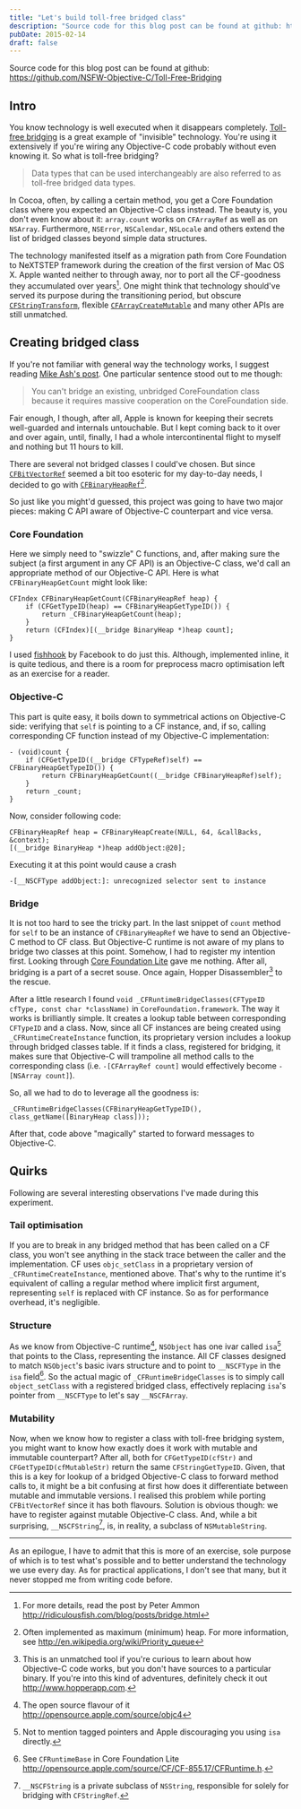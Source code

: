 ```yaml
---
title: "Let's build toll-free bridged class"
description: "Source code for this blog post can be found at github: https://github.com/NSFW-Objective-C/Toll-Free-Bridging"
pubDate: 2015-02-14
draft: false
---
```


Source code for this blog post can be found at github: https://github.com/NSFW-Objective-C/Toll-Free-Bridging

## Intro 

You know technology is well executed when it disappears completely. [Toll-free bridging](http://developer.apple.com/library/ios/#documentation/CoreFoundation/Conceptual/CFDesignConcepts/Articles/tollFreeBridgedTypes.html) is a great example of "invisible" technology. You're using it extensively if you're wiring any Objective-C code probably without even knowing it. So what is toll-free bridging?

> Data types that can be used interchangeably are also referred to as toll-free bridged data types.

In Cocoa, often, by calling a certain method, you get a Core Foundation class where you expected an Objective-C class instead. The beauty is, you don't even know about it: `array.count` works on `CFArrayRef` as well as on `NSArray`. Furthermore, `NSError`, `NSCalendar`, `NSLocale` and others extend the list of bridged classes beyond simple data structures.

The technology manifested itself as a migration path from Core Foundation to NeXTSTEP framework during the creation of the first version of Mac OS X. Apple wanted neither to through away, nor to port all the CF-goodness they accumulated over years[^1]. One might think that technology should've served its purpose during the transitioning period, but obscure [`CFStringTransform`](https://developer.apple.com/library/prerelease/ios/documentation/CoreFoundation/Reference/CFMutableStringRef/index.html#//apple_ref/c/func/CFStringTransform), flexible [`CFArrayCreateMutable`](https://developer.apple.com/library/mac/documentation/CoreFoundation/Reference/CFMutableArrayRef/index.html#//apple_ref/c/func/CFArrayCreateMutable) and many other APIs are still unmatched.

## Creating bridged class

If you're not familiar with general way the technology works, I suggest reading [Mike Ash's post](https://mikeash.com/pyblog/friday-qa-2010-01-22-toll-free-bridging-internals.html). One particular sentence stood out to me though:

> You can't bridge an existing, unbridged CoreFoundation class because it requires massive cooperation on the CoreFoundation side.

Fair enough, I though, after all, Apple is known for keeping their secrets well-guarded and internals untouchable. But I kept coming back to it over and over again, until, finally, I had a whole intercontinental flight to myself and nothing but 11 hours to kill.

There are several not bridged classes I could've chosen. But since [`CFBitVectorRef`](https://developer.apple.com/documentation/CoreFoundation/Reference/CFBitVectorRef/index.html) seemed a bit too esoteric for my day-to-day needs, I decided to go with [`CFBinaryHeapRef`](https://developer.apple.com/library/prerelease/ios/documentation/CoreFoundation/Reference/CFBinaryHeapRef/index.html)[^2].

So just like you might'd guessed, this project was going to have two major pieces: making C API aware of Objective-C counterpart and vice versa. 

### Core Foundation

Here we simply need to "swizzle" C functions, and, after making sure the subject (a first argument in any CF API) is an Objective-C class, we'd call an appropriate method of our Objective-C API. Here is what `CFBinaryHeapGetCount` might look like:

```objc
CFIndex CFBinaryHeapGetCount(CFBinaryHeapRef heap) {
	if (CFGetTypeID(heap) == CFBinaryHeapGetTypeID()) {
		return _CFBinaryHeapGetCount(heap);
	}
	return (CFIndex)[(__bridge BinaryHeap *)heap count];
}
```

I used [fishhook](https://github.com/facebook/fishhook) by Facebook to do just this. Although, implemented inline, it is quite tedious, and there is a room for preprocess macro optimisation left as an exercise for a reader.

### Objective-C

This part is quite easy, it boils down to symmetrical actions on Objective-C side: verifying that `self` is pointing to a CF instance, and, if so, calling corresponding CF function instead of my Objective-C implementation:

```objc
- (void)count {
	if (CFGetTypeID((__bridge CFTypeRef)self) == CFBinaryHeapGetTypeID()) {
		return CFBinaryHeapGetCount((__bridge CFBinaryHeapRef)self);
	}
	return _count;
}
```

Now, consider following code:

```objc
CFBinaryHeapRef heap = CFBinaryHeapCreate(NULL, 64, &callBacks, &context);
[(__bridge BinaryHeap *)heap addObject:@20];
```

Executing it at this point would cause a crash 

```
-[__NSCFType addObject:]: unrecognized selector sent to instance
```

### Bridge

It is not too hard to see the tricky part. In the last snippet of `count` method for `self` to be an instance of `CFBinaryHeapRef` we have to send an Objective-C method to CF class. But Objective-C runtime is not aware of my plans to bridge two classes at this point. Somehow, I had to register my intention first. Looking through [Core Foundation Lite](http://opensource.apple.com/source/CF/) gave me nothing. After all, bridging is a part of a secret souse. Once again, Hopper Disassembler[^3] to the rescue.

After a little research I found `void _CFRuntimeBridgeClasses(CFTypeID cfType, const char *className)` in `CoreFoundation.framework`. The way it works is brilliantly simple. It creates a lookup table between corresponding `CFTypeID` and a class. Now, since all CF instances are being created using `_CFRuntimeCreateInstance` function, its proprietary version includes a lookup through bridged classes table. If it finds a class, registered for bridging, it makes sure that Objective-C will trampoline all method calls to the corresponding class (i.e. `-[CFArrayRef count]` would effectively become `-[NSArray count]`).

So, all we had to do to leverage all the goodness is:

```objc
_CFRuntimeBridgeClasses(CFBinaryHeapGetTypeID(), class_getName([BinaryHeap class]));
```

After that, code above "magically" started to forward messages to Objective-C. 

## Quirks

Following are several interesting observations I've made during this experiment.

### Tail optimisation

If you are to break in any bridged method that has been called on a CF class, you won't see anything in the stack trace between the caller and the implementation. CF uses `objc_setClass` in a proprietary version of `_CFRuntimeCreateInstance`, mentioned above. That's why to the runtime it's equivalent of calling a regular method where implicit first argument, representing `self` is replaced with CF instance. So as for performance overhead, it's negligible.

### Structure

As we know from Objective-C runtime[^4], `NSObject` has one ivar called `isa`[^5] that points to the Class, representing the instance. All CF classes designed to match `NSObject`'s basic ivars structure and to point to `__NSCFType` in the `isa` field[^6]. So the actual magic of `_CFRuntimeBridgeClasses` is to simply call `object_setClass` with a registered bridged class, effectively replacing `isa`'s pointer from `__NSCFType` to let's say `__NSCFArray`.

### Mutability

Now, when we know how to register a class with toll-free bridging system, you might want to know how exactly does it work with mutable and immutable counterpart? After all, both for `CFGetTypeID(cfStr)` and `CFGetTypeID(cfMutableStr)` return the same `CFStringGetTypeID`. Given, that this is a key for lookup of a bridged Objective-C class to forward method calls to, it might be a bit confusing at first how does it differentiate between mutable and immutable versions. I realised this problem while porting `CFBitVectorRef` since it has both flavours. Solution is obvious though: we have to register against mutable Objective-C class. And, while a bit surprising, `__NSCFString`[^7], is, in reality, a subclass of `NSMutableString`. 

---

As an epilogue, I have to admit that this is more of an exercise, sole purpose of which is to test what's possible and to better understand the technology we use every day. As for practical applications, I don't see that many, but it never stopped me from writing code before.


[^1]: For more details, read the post by Peter Ammon http://ridiculousfish.com/blog/posts/bridge.html

[^2]: Often implemented as maximum (minimum) heap. For more information, see http://en.wikipedia.org/wiki/Priority_queue

[^3]: This is an unmatched tool if you're curious to learn about how Objective-C code works, but you don't have sources to a particular binary. If you're into this kind of adventures, definitely check it out http://www.hopperapp.com.

[^4]: The open source flavour of it http://opensource.apple.com/source/objc4

[^5]: Not to mention tagged pointers and Apple discouraging you using `isa` directly.

[^6]: See `CFRuntimeBase` in Core Foundation Lite http://opensource.apple.com/source/CF/CF-855.17/CFRuntime.h.

[^7]: `__NSCFString` is a private subclass of `NSString`, responsible for solely for bridging with `CFStringRef`.



